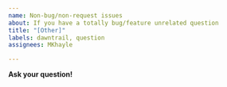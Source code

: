 ```yaml
---
name: Non-bug/non-request issues
about: If you have a totally bug/feature unrelated question
title: "[Other]"
labels: dawntrail, question
assignees: MKhayle

---
```


**Ask your question!**
